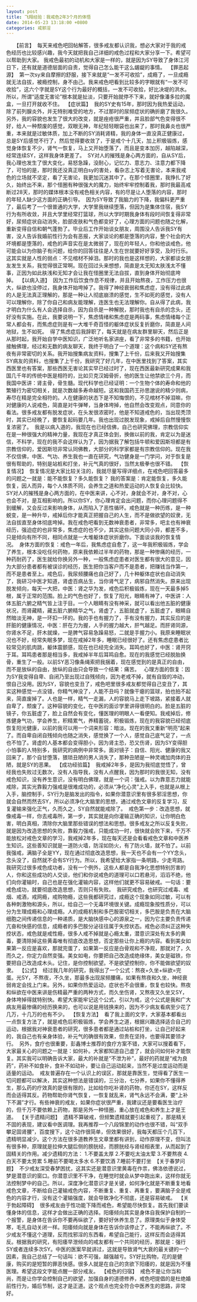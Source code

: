 ```yaml
---
layout: post
title: 飞翔经验：我戒色2年3个月的体悟
date: 2014-05-23 13:18:00 +0800
categories: 戒邪淫
---
```


　　【前言】  每天来戒色吧回帖解答，很多戒友都认识我，想必大家对于我的戒色经历也比较感兴趣，我今天就把我自己详细的戒色过程和大家分享一下。希望可以帮助到大家。 我戒色最初的动机和大家是一样的，就是因为SY导致了身体江河日下，还有就是道德层面的自责，觉得自己怎么能干这么龌龊的事情。  【罪恶起源】  第一次sy来自摩擦的舒服，接下来就是“一发不可收拾”，成瘾了，一旦成瘾就无法自拔，被瘾控制，身不由己。我来戒色吧看到比较多的字眼就有“一发不可收拾”，这六个字就是SY这个行为最好的概括，一发不可收拾，好比决堤的洪水。所以，所谓“适度无害论”根本就是扯淡，只要开始就停不下来，就好像潘多拉的魔盒，一旦打开就收不住。  【症状篇】  我的SY史有15年，那时因为我热爱运动，除了前列腺炎外，并无特别难受的地方，不过那时的尿频症状的确折磨了我很久。另外，我的容貌也发生了很大的改变，就是痤疮很严重，并且脸部气色变得很不好，给人一种颓废的感觉，双眼无神，年纪轻轻眼袋也出来了，那时我鼻炎也很严重，本来就是过敏体质，加上不断的SY消耗肾精，我的身体一直没真正健康过，总是SY后感觉不行了，然后觉得要收敛了，于是戒个十几天，加上积极锻炼，感觉身体恢复不少，肾气一恢复，马上又开始堕落了，而且是变本加厉，越陷越深，经常连续SY，这样我身体更差了。  SY对人的摧残是身心两方面的，自从SY后，我心理也发生了很大变化，易怒急躁，没耐心，记忆力、意志力、注意力都下降了，可怕的是，那时我还没真正明白sy的害处，看杂志上写着无害论，本来我戒色的立场就不坚定，看了无害论，我更加沉迷其中了。在那个怪圈里，我挣扎了好久，始终出不来，那个怪圈有种很强大的魔力，始终牢牢控制着我，那时我最高戒断过28天，那时的媒体根本没有戒色相关内容，有的尽是让人堕落的内容，那时的年轻人缺少这方面的正确引导。  因为SY导致了我脑力的下降，我偏科更严重了，最后考了一个很普通的大学，大学里我继续堕落，但因为是集体住宿，我SY行为有所收敛，并且大学里经常打篮球，所以大学时期我身体有段时间恢复得非常好，尿频症状自动消失，脸部皮肤和气色都变好了，心理方面的问题也随之化解，重新变得自信和朝气蓬勃了。毕业后工作开始谈女朋友，周围没人告诉我SY有害，没人告诉我婚前性行为会有恶报，大家谈论的都是堕落的内容，整个社会的大坏境都是堕落的，戒色的声音实在是太微弱了，现在的年轻人，你和他谈戒色，他可能会以为你脑子有问题，给你的回答往往是人生在世就要好好享受，及时行乐。这其实就是人性的弱点：不见棺材不掉泪。那时的我也是这样想的，大家都谈女朋友发生关系，我觉得很正常啊。现在回过头来想想，简直是太无知太肤浅太不懂事，正因为如此肤浅和无知才会让我在怪圈里无法自拔，直到身体开始彻底垮掉。  【以病入道】  因为工作后饮食作息不规律，并且开始熬夜，工作压力也很大，纵欲也没停过，我身体开始垮掉了。我得了神经衰弱和焦虑症，没有得过此病的人是无法真正理解的，那是一种让人彻底崩溃的感觉，生不如死的感觉，没有人可以理解你，除了你自己和病友能理解，连医生也无法理解你。自从得了此病，我才明白为什么有人会选择自杀，因为自杀是一种解脱，那时我也有自杀的念头，还好没有实施。在此，我要说明一下，焦虑情绪和焦虑症是两码事，焦虑情绪每个正常人都会有，而焦虑症则是有一大堆千奇百怪的躯体症状反复折磨你，简直是人间地狱，生不如死。  得了焦虑症后我辞职了，每天就是在病友群里聊天，然后正是从那时起，我开始自学中医知识，广泛地听名家讲座，看了非常多的书籍，也开始接触佛理，经过和无数的病友聊天，我终于明白了一个道理：这个病和SY还有熬夜有非常密切的关系。我开始搜集病友资料，搜集了上千份，后来我又开始搜集SY病友的资料，也搜集了上千份，我研究了好几年，在中医里找到了答案，其实西医里也有答案，那些西医无害论其实早已经过时了，现在西医最新研究成果和我国几千年的传统中医是相符的，比如贝克汉姆骨折，他的医生让他禁欲三个月，而我国中医讲：肾主骨，骨生髓。现代科学也已经证明：一个生物个体的寿命和他的繁殖行为密切相关，就是次数越多寿命越短。这和我国药王孙思邈说的精少则病，寿尽在精是完全相符的。人在健康的状态下是不知悔恨的，不见棺材不掉泪嘛，你对健康的人说戒色，简直是对牛弹琴，当身体垮掉，他自然会改变观点，同意你的看法。很多戒友都有脱发症状，在头发很浓密时，他是不知道戒色的，当出现秃顶时，其实已经晚了，要恢复起码要几年。我也出现过脱发现象，戒掉后自然慢慢恢复浓密了。  我是以病入道的，我现在也已经信佛，自己也研究佛理，宗教信仰实在是一种很强大的精神力量，我现在才真正体会到，换做以前的我，肯定以为是迷信，不科学，现在的我不会这样认为了，因为据我了解包括牛顿和爱因斯坦都是有宗教信仰的，爱因斯坦非常认同佛教，大部分的科学家都是有宗教信仰的。现在我不仅信佛，中医、气功、养生我也一直在研究，气功健身是一门学问，对于恢复是很有帮助的，特别是站桩和打坐，补元气真的很好，当然太极拳也很不错。  【恢复情况】  恢复情况是大家比较关注的，我就尽量写得详细点，在戒色吧回答最多的问题之一就是：能不能恢复？多久能恢复？ 我的答案是：肯定能恢复，多久能恢复，因人而异，每个人体质不同，会养生之道和热爱运动的人恢复会比较快。 SY对人的摧残是身心两方面的，在中医来讲，心不对，身就会不对，身不对，心也会不对，是互相影响的。所以你SY，你心理肯定会出问题，而你心理问题得不到缓解，又会反过来影响身体，从而陷入了恶性循环。戒色就是一种历练，是一种蜕变，是一种升华，戒掉后你才能真正把握自己的人生，而不是做欲望的奴隶，无法自拔直至身体彻底垮掉。我在戒色吧看到无数神衰患者，非常多，吧主也有神衰经历，强迫症的也非常多，焦虑症的也不少，其实这些问题大同小异，都差不多，只是倾向有所不同，相同点就是一大堆躯体症状折磨你。下面谈谈我的恢复情况。  身体方面的恢复：戒色一年后，我焦虑症自愈了，这一年我积极锻炼，学会了养生，根本没吃任何药物，原来我依赖过半年的药物，那是一种惨痛的经历，一种药耐药了，医生就给你换另外一种，一般焦虑症患者对医生都有很大的意见，因为大部分患者都有被误诊的经历，医生把你当客户而不是患者，把赚钱当作第一，而不是患者至上。戒色后，我尿频腰痛也自己好了，几十种躯体症状也自动消失了，我研习中医才知道，肾虚百病丛生，当你肾气足了，病邪自然消失。原来出现脱发倾向，每天一大把，中医：肾之华为发，戒色后积极锻炼，现在一天最多掉5根，属于正常的范围。脸上的气色也好了，恢复了阳光，眼睛有神了，中医讲：人体五脏六腑之精气皆上注于目。一个人眼睛有没有神采，就可以看出他五脏的健康状况，而肾藏精，藏五脏六腑精华之气，肾虚了，五脏就虚了，五脏虚了，眼睛自然暗淡无神，是一环扣一环的。我的手也有握力了，手有没有握力，其实反应的是肝脏的健康情况，中医：肝在力为握，人手的握力越大，肝气越足。而肝肾同源，你肾水不足，肝木就燥，一是脾气容易急躁易怒，二就是手握力小。我原来睡眠状况也不好，经常失眠多梦，现在戒掉2年多，睡眠已经很好了。还有焦虑症患者比较常见的肌肉跳，躯体震颤感，现在也已经完全消失。耳鸣也好了，中医：肾开窍于耳。耳鸣患者那是相当多，我戒掉半年后耳鸣自愈。现在的我感觉已经脱胎换骨，重生了一般。以前SY恶习像条绳索把我捆着，现在感觉到的是真正的自由，而不是放纵的自由，放纵的自由只会导致一个结果：痛苦。   心理方面的恢复：因为SY我变得自卑、自闭乃至出现过自残倾向，因为老戒不掉，就有自毁的冲动，恨自己没用。因为SY，容貌也变丑了，戒色吧里很多戒友都觉得自己变丑了，其实这种感觉一点没错，你精气神没了，人能不丑吗？就像干瘪的篮球，拍也拍不起来，简直废掉了。人也是一样，精气一走漏，人的容貌马上走下坡路，紧接着人就自卑了，颓废了。这种容貌的变化，在中医的面诊学里讲得很明白的。脸是五脏的镜子，你五脏虚了，脸上自然会有变化，懂医理的明眼人一看便知。我戒掉后，修炼健身气功，学会养生，积精累气，养精蓄锐，积极锻炼，现在的我容貌已经彻底恢复阳光健康，以前的我可以用一个词来形容：暗淡。现在的我又重新“明亮”起来了。而自卑自闭自残倾向也随之消失，感觉换了一个人，感觉自己底气足了，一点也不怕了。肾虚的人基本都会变得胆小，因为肾主恐，恐又伤肾，因为SY变得胆小怕事的人特别多，我研究的病例中非常多。面对镜子：自信、阳光、健康的我又回来了，那个自甘堕落，猥琐丑陋的男人消失了，那种丑陋是一种灵魂加肉体的丑陋，就是SY的恶果。  【成功经验篇】  我戒掉2年多，是因为我彻底觉悟了，曾经我也失败过无数次，没有人指导我，没有人点醒我，因为那时的我很无知，没有戒色知识，没有养生意识，没有明白佛理，就是一个词：强戒。以为靠意志力就能戒除，其实光靠毅力强戒是很难成功的，必须从“净化心灵”上入手，也就是从根上入手，脑控制手，SY行为是脑发出的指令，如果你潜意识里有很多邪淫思想，你就会自然而然去SY，所以必须净化大脑里的思想，通过戒色文章的反复学习，反复灌输来强化正气，久而久之，SY自然就能戒除了。  戒色第一步：改造思想，就像戒毒一样，你去戒毒所，第一步，其实就是向你灌输正确的知识，让你明白危害，明白真相，清除你大脑里那些错误的想法和思想。很多戒友之所以反复失败，就是因为改造思想的失败，靠毅力强戒，只能成功一时，很快就会败下来，千万不能放松对戒色文章的学习，我戒掉2年多，现在每天还是会看看戒色文章和中医养生知识。这些善知识就是一道防火墙，防淫如防火，有了防火墙，就不怕了。以前我强戒，满脑子全是YY，现在通过彻底改造思想，我一天也不会有一个YY念头，念头没了，自然就不会有SY行为。所以，我希望给大家指一条明路，少走弯路。我研究过很多戒色成功者，没有一个例外，这些人都是自我净化思想特别厉害的人，你和这些成功的人交谈，他们和你说戒色的道理可以口若悬河，滔滔不绝，他们向你灌输时，自己也是在强化灌输内容，这样他们就更不容易破戒。一句话：要戒色成功，就要彻底改造思想，否则只有失败。  我研究戒色，也研究过戒毒、戒烟、戒酒，戒网瘾，戒购物瘾，这些我都研究过，成瘾这个现象如同过敏，可以有各种刺激物和源头，所以，给自己一个无毒环境很关键。成瘾现象按性质分，可以分为生理成瘾和心理成瘾。人的成瘾机制和多巴胺密切相关，多巴胺是负责在大脑细胞之间传递信息的一种递质，是大脑快感中心的源泉之一，因为它主要负责传递亢奋和快感的信息，成瘾者的多巴胺分泌往往属于失控状态。戒色必须纠正这种失控状态，戒色就是戒性瘾，很多人戒不掉就是心瘾太重，潜意识深处有太多的黄毒，要清除掉这些黄毒唯有彻底改造思想，否定那些让你上瘾的内容。看到美女如果第一反应是喜欢，那就完蛋了，如果第一反应是白骨观和不净观，那就对了，久而久之，你定力自然变强。美女如电，你要把自己改造成绝缘体，美女是磁铁，你要把自己改造成木头。记住，是你控制欲望。不是欲望控制你，你不能做欲望的奴隶。  【公式】  经过我几年的研究，我得出了一个公式：熬夜+久坐+纵欲=完蛋。光SY，不熬夜，不久坐，那最多出现尿频腰痛，如果有熬夜和久坐，神经衰弱肯定会找上门来。另外，如果你热爱运动，症状也不会很重，恢复也较快。熬夜和纵欲在中医来讲是伤精最严重的两种方式，而久坐伤肾，又熬夜又久坐又SY，身体垮掉得就特别快。希望大家能牢记这个公式，引以为戒，这个公式是我和广大病友用最惨痛的经历换来的，也可以说是用钱换来的，因为不少病友看病至少花了几万，十几万的也有不少。  【恢复方法】  看了我上面的文字，大家基本都看出一点恢复方法了，就是戒色后积极锻炼，学会养生之道，根据兴趣选择适合自己的运动，根据我对神衰患者的研究，很多患者都是通过站桩和打坐，让自己好起来的，我自己也有亲身体验，补元气的确很有效果，但贵在坚持，也要得其要领才行。  另外，食疗也很重要，彭鑫博士推荐的食疗方案不错，大家可以搜着看下，大家最关心的问题之一就是：如何补。大家都知道自己虚了，就会问如何补才能恢复。其实我可以明确告诉大家，最大的补就是“不泄为补”，最好的药就是“戒为良药”，药补不如食补，食补不如动补，要让自己运动起来，当然不是过度运动而是适量的运动。  戒友普遍存在一个认识上的误区，那就是靠医生，觉得看了医生一切问题都可以解决，其实这种想法是错误的，三分治，七分养，如果你不懂得养生，那么药的疗效真的是很有限的，比如给你吃补肾的药物，你还在SY，这样反而会适得其反。药物帮助你肾气恢复，一恢复就乱来，肾气永远不会满，要“上补下不漏”才行。有些神衰的戒友，如果你症状很严重，我建议还是要看医生治疗的，但千万不要依赖上药物，那是另外一种怪圈，重心放在戒色和养生上才是王道。  【关于遗精问题】  遗精不算破戒，但频繁遗精就要引起重视了，那是精关不固的表现，建议看中医调理。我再推荐一个八段锦里的动作也很不错，叫“双手攀足固肾腰”，百度搜下，这个动作很简单，但效果很好，我每天都压个几百下，遗精明显减少。这个方法在很多道教养生文章里都有讲到，动作原理不变，但叫法有很多种，原理就是拉伸大腿后侧的膀胱经，而膀胱经与肾经相表里，从而起到了固精关的作用。减少遗精的方法： 1.不要盖太厚 2.不要吃太油太荤 3.不要熬夜 4.白天不要太劳累 5.睡前不要喝太多水 6.不要饮酒 7.睡前不要打坐  【关于春梦问题】  不少戒友深受春梦困扰，这其实还是潜意识里黄毒在作祟，佛洛依德说过，梦是潜意识的窗口。你潜意识里不干净，在睡觉时就会从梦中跑出来，这样你就无法控制梦中的自己。所以，深度净化潜意识才是关键，如何净化就是不断重复地看戒色文章，不断给自己灌输戒色内容，不断重复、重复、再重复，要满脑子全是戒色的内容才行，没有这个灌输强度，就会导致净化不彻底，还是容易破戒。  【关于勃起障碍】  很多戒友由于性功能下降而戒色，希望能尽快恢复。首先我们要读懂身体的信息，这样才会做出正确的选择。阳痿倾向其实是身体自我保护自制的一个报警，是身体在告诉你不要再纵欲了，要好好休养生息了。原理类似于身体受寒，毛孔自动关闭一样。阳痿倾向就是身体在告诉你该停止了，不能再纵欲了。不少戒友不懂这个道理，反而找邪淫的东西看，希望自己能行，这样反而会适得其反。根据我的研究，有阳痿早泄倾向的戒友都有一个共同的经历，那就是：强行SY或者连续多次SY。中医的医案早就讲过，这就是导致肾气大衰的最关键的一个因素，我自己总结了一句话叫：欲不可强，越强越亏。SY好比购物，花的是健康，购买的是短暂的罪恶快感。很多人就是在自己的贪欲下阳痿的，就是因为不懂医理。希望这段文字能点醒一部分戒友。  【戒色的归宿】  戒色不是让你当和尚，而是让你学会控制自己的欲望，加强自身的道德修养，戒色吧提倡的是杜绝婚前性行为，婚后节制，这才是正道。这个观点也完全符合中医养生的思路，非常好。